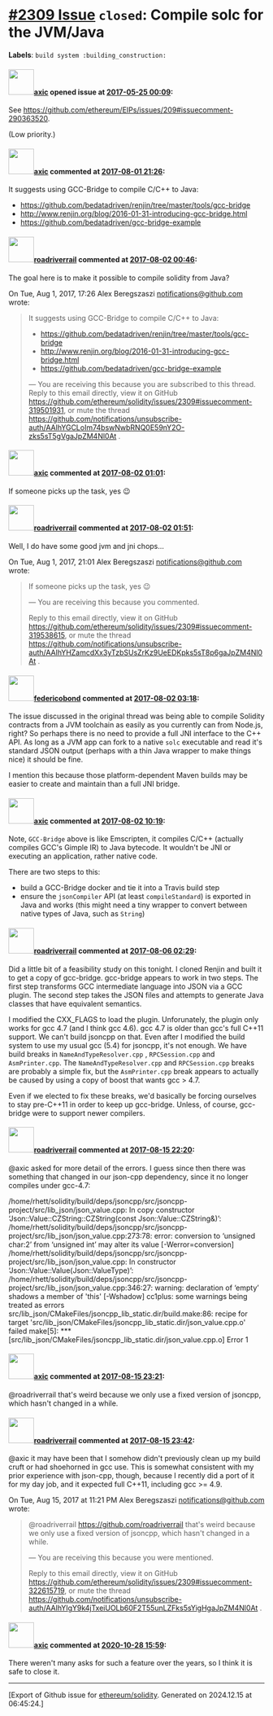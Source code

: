 # [\#2309 Issue](https://github.com/ethereum/solidity/issues/2309) `closed`: Compile solc for the JVM/Java
**Labels**: `build system :building_construction:`


#### <img src="https://avatars.githubusercontent.com/u/20340?v=4" width="50">[axic](https://github.com/axic) opened issue at [2017-05-25 00:09](https://github.com/ethereum/solidity/issues/2309):

See https://github.com/ethereum/EIPs/issues/209#issuecomment-290363520.

(Low priority.)

#### <img src="https://avatars.githubusercontent.com/u/20340?v=4" width="50">[axic](https://github.com/axic) commented at [2017-08-01 21:26](https://github.com/ethereum/solidity/issues/2309#issuecomment-319501931):

It suggests using GCC-Bridge to compile C/C++ to Java:
- https://github.com/bedatadriven/renjin/tree/master/tools/gcc-bridge
- http://www.renjin.org/blog/2016-01-31-introducing-gcc-bridge.html
- https://github.com/bedatadriven/gcc-bridge-example

#### <img src="https://avatars.githubusercontent.com/u/614752?u=1565826f2b2d74054639e6500236b073aa10f81a&v=4" width="50">[roadriverrail](https://github.com/roadriverrail) commented at [2017-08-02 00:46](https://github.com/ethereum/solidity/issues/2309#issuecomment-319536442):

The goal here is to make it possible to compile solidity from Java?

On Tue, Aug 1, 2017, 17:26 Alex Beregszaszi <notifications@github.com>
wrote:

> It suggests using GCC-Bridge to compile C/C++ to Java:
>
>    - https://github.com/bedatadriven/renjin/tree/master/tools/gcc-bridge
>    - http://www.renjin.org/blog/2016-01-31-introducing-gcc-bridge.html
>    - https://github.com/bedatadriven/gcc-bridge-example
>
> —
> You are receiving this because you are subscribed to this thread.
> Reply to this email directly, view it on GitHub
> <https://github.com/ethereum/solidity/issues/2309#issuecomment-319501931>,
> or mute the thread
> <https://github.com/notifications/unsubscribe-auth/AAlhYGCLoIm74bswNwbRNQ0E59nY2O-zks5sT5gVgaJpZM4Nl0At>
> .
>

#### <img src="https://avatars.githubusercontent.com/u/20340?v=4" width="50">[axic](https://github.com/axic) commented at [2017-08-02 01:01](https://github.com/ethereum/solidity/issues/2309#issuecomment-319538615):

If someone picks up the task, yes 😉

#### <img src="https://avatars.githubusercontent.com/u/614752?u=1565826f2b2d74054639e6500236b073aa10f81a&v=4" width="50">[roadriverrail](https://github.com/roadriverrail) commented at [2017-08-02 01:51](https://github.com/ethereum/solidity/issues/2309#issuecomment-319545483):

Well, I do have some good jvm and jni chops...

On Tue, Aug 1, 2017, 21:01 Alex Beregszaszi <notifications@github.com>
wrote:

> If someone picks up the task, yes 😉
>
> —
> You are receiving this because you commented.
>
>
> Reply to this email directly, view it on GitHub
> <https://github.com/ethereum/solidity/issues/2309#issuecomment-319538615>,
> or mute the thread
> <https://github.com/notifications/unsubscribe-auth/AAlhYHZamcdXx3yTzbSUsZrKz9UeEDKpks5sT8p6gaJpZM4Nl0At>
> .
>

#### <img src="https://avatars.githubusercontent.com/u/138426?u=3117125771b06e3aa8da468c8f41e4038d717974&v=4" width="50">[federicobond](https://github.com/federicobond) commented at [2017-08-02 03:18](https://github.com/ethereum/solidity/issues/2309#issuecomment-319556548):

The issue discussed in the original thread was being able to compile Solidity contracts from a JVM toolchain as easily as you currently can from Node.js, right? So perhaps there is no need to provide a full JNI interface to the C++ API. As long as a JVM app can fork to a native `solc` executable and read it's standard JSON output (perhaps with a thin Java wrapper to make things nice) it should be fine.

I mention this because those platform-dependent Maven builds may be easier to create and maintain than a full JNI bridge.

#### <img src="https://avatars.githubusercontent.com/u/20340?v=4" width="50">[axic](https://github.com/axic) commented at [2017-08-02 10:19](https://github.com/ethereum/solidity/issues/2309#issuecomment-319631963):

Note, `GCC-Bridge` above is like Emscripten, it compiles C/C++ (actually compiles GCC's Gimple IR) to Java bytecode. It wouldn't be JNI or executing an application, rather native code.

There are two steps to this:
- build a GCC-Bridge docker and tie it into a Travis build step
- ensure the `jsonCompiler` API (at least `compileStandard`) is exported in Java and works (this might need a tiny wrapper to convert between native types of Java, such as `String`)

#### <img src="https://avatars.githubusercontent.com/u/614752?u=1565826f2b2d74054639e6500236b073aa10f81a&v=4" width="50">[roadriverrail](https://github.com/roadriverrail) commented at [2017-08-06 02:29](https://github.com/ethereum/solidity/issues/2309#issuecomment-320481561):

Did a little bit of a feasibility study on this tonight.  I cloned Renjin and built it to get a copy of gcc-bridge.  gcc-bridge appears to work in two steps.  The first step transforms GCC intermediate language into JSON via a GCC plugin.  The second step takes the JSON files and attempts to generate Java classes that have equivalent semantics.

I modified the CXX_FLAGS to load the plugin.  Unforunately, the plugin only works for gcc 4.7 (and I think gcc 4.6).  gcc 4.7 is older than gcc's full C++11 support.  We can't build jsoncpp on that.  Even after I modified the build system to use my usual gcc (5.4) for jsoncpp, it's not enough.  We have build breaks in `NameAndTypeResolver.cpp` , `RPCSession.cpp` and `AsmPrinter.cpp`.  The `NameAndTypeResolver.cpp` and `RPCSession.cpp` breaks are probably a simple fix, but the `AsmPrinter.cpp` break appears to actually be caused by using a copy of boost that wants gcc > 4.7.

Even if we elected to fix these breaks, we'd basically be forcing ourselves to stay pre-C++11 in order to keep up gcc-bridge.  Unless, of course, gcc-bridge were to support newer compilers.

#### <img src="https://avatars.githubusercontent.com/u/614752?u=1565826f2b2d74054639e6500236b073aa10f81a&v=4" width="50">[roadriverrail](https://github.com/roadriverrail) commented at [2017-08-15 22:20](https://github.com/ethereum/solidity/issues/2309#issuecomment-322605672):

@axic asked for more detail of the errors.  I guess since then there was something that changed in our json-cpp dependency, since it no longer compiles under gcc-4.7:

/home/rhett/solidity/build/deps/jsoncpp/src/jsoncpp-project/src/lib_json/json_value.cpp: In copy constructor ‘Json::Value::CZString::CZString(const Json::Value::CZString&)’:
/home/rhett/solidity/build/deps/jsoncpp/src/jsoncpp-project/src/lib_json/json_value.cpp:273:78: error: conversion to ‘unsigned char:2’ from ‘unsigned int’ may alter its value [-Werror=conversion]
/home/rhett/solidity/build/deps/jsoncpp/src/jsoncpp-project/src/lib_json/json_value.cpp: In constructor ‘Json::Value::Value(Json::ValueType)’:
/home/rhett/solidity/build/deps/jsoncpp/src/jsoncpp-project/src/lib_json/json_value.cpp:346:27: warning: declaration of ‘empty’ shadows a member of 'this' [-Wshadow]
cc1plus: some warnings being treated as errors
src/lib_json/CMakeFiles/jsoncpp_lib_static.dir/build.make:86: recipe for target 'src/lib_json/CMakeFiles/jsoncpp_lib_static.dir/json_value.cpp.o' failed
make[5]: *** [src/lib_json/CMakeFiles/jsoncpp_lib_static.dir/json_value.cpp.o] Error 1

#### <img src="https://avatars.githubusercontent.com/u/20340?v=4" width="50">[axic](https://github.com/axic) commented at [2017-08-15 23:21](https://github.com/ethereum/solidity/issues/2309#issuecomment-322615719):

@roadriverrail that's weird because we only use a fixed version of jsoncpp, which hasn't changed in a while.

#### <img src="https://avatars.githubusercontent.com/u/614752?u=1565826f2b2d74054639e6500236b073aa10f81a&v=4" width="50">[roadriverrail](https://github.com/roadriverrail) commented at [2017-08-15 23:42](https://github.com/ethereum/solidity/issues/2309#issuecomment-322618840):

@axic it may have been that I somehow didn't previously clean up my build
cruft or had shoehorned in gcc use.  This is somewhat consistent with my
prior experience with json-cpp, though, because I recently did a port of it
for my day job, and it expected full C++11, including gcc >= 4.9.

On Tue, Aug 15, 2017 at 11:21 PM Alex Beregszaszi <notifications@github.com>
wrote:

> @roadriverrail <https://github.com/roadriverrail> that's weird because we
> only use a fixed version of jsoncpp, which hasn't changed in a while.
>
> —
> You are receiving this because you were mentioned.
>
>
> Reply to this email directly, view it on GitHub
> <https://github.com/ethereum/solidity/issues/2309#issuecomment-322615719>,
> or mute the thread
> <https://github.com/notifications/unsubscribe-auth/AAlhYIgY9k4jTxeiUOLb60F2T55unLZFks5sYigHgaJpZM4Nl0At>
> .
>

#### <img src="https://avatars.githubusercontent.com/u/20340?v=4" width="50">[axic](https://github.com/axic) commented at [2020-10-28 15:59](https://github.com/ethereum/solidity/issues/2309#issuecomment-718032568):

There weren't many asks for such a feature over the years, so I think it is safe to close it.


-------------------------------------------------------------------------------



[Export of Github issue for [ethereum/solidity](https://github.com/ethereum/solidity). Generated on 2024.12.15 at 06:45:24.]
